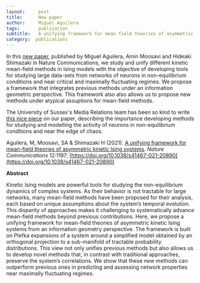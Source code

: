 ```yaml
---
layout:     post
title:      New paper
author:     Miguel Aguilera
tags:       publication
subtitle:   A unifying framework for mean field theories of asymmetric kinetic Ising systems
category:  publications
---
```

<!-- Start Writing Below in Markdown -->


In this [new paper](https://www.nature.com/articles/s41467-021-20890-5), published by Miguel Aguilera,  Amin Moosavi and Hideaki Shimazaki in Nature Communications, we  study and unify different kinetic mean-field methods in Ising models with the objective of developing tools for studying large data-sets from networks of neurons in non-equilibrium conditions and near critical and maximally fluctuating regimes. We propose a framework that integrates previous methods under an information geometric perspective. This framework also also allows us to propose new methods under atypical assuptions for mean-field methods.

The University of Sussex's Media Relations team has been so kind to write [this nice piece](https://www.eurekalert.org/pub_releases/2021-02/uos-mso021621.php) on our paper, describing the importance developing methods for studying and modelling the activity of neurons in non-equilibrium conditions and near the edge of chaos.

Aguilera, M, Moosavi, SA & Shimazaki H (2021). [A unifying framework for mean-field theories of asymmetric kinetic Ising systems](https://www.nature.com/articles/s41467-021-20890-5). _Nature Communications_ 12:1197; [https://doi.org/10.1038/s41467-021-20890](https://doi.org/10.1038/s41467-021-20890)

**Abstract**

Kinetic Ising models are powerful tools for studying the non-equilibrium dynamics of complex systems. As their behavior is not tractable for large networks, many mean-field methods have been proposed for their analysis, each based on unique assumptions about the system’s temporal evolution. This disparity of approaches makes it challenging to systematically advance mean-field methods beyond previous contributions. Here, we propose a unifying framework for mean-field theories of asymmetric kinetic Ising systems from an information geometry perspective. The framework is built on Plefka expansions of a system around a simplified model obtained by an orthogonal projection to a sub-manifold of tractable probability distributions. This view not only unifies previous methods but also allows us to develop novel methods that, in contrast with traditional approaches, preserve the system’s correlations. We show that these new methods can outperform previous ones in predicting and assessing network properties near maximally fluctuating regimes.
